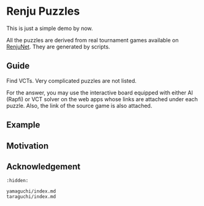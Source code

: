 # Renju Puzzles

This is just a simple demo by now.

All the puzzles are derived from real tournament games available on [RenjuNet](https://www.renju.net/). They are generated by scripts.

## Guide

Find VCTs. Very complicated puzzles are not listed.

For the answer, you may use the interactive board equipped with either AI (Rapfi) or VCT solver on the web apps whose links are attached under each puzzle. Also, the link of the source game is also attached.

## Example

## Motivation

## Acknowledgement

```{toctree}
:hidden:

yamaguchi/index.md
taraguchi/index.md
```
